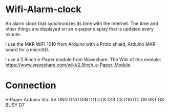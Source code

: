 # Wifi-Alarm-clock
An alarm clock that synchronizes its time with the Internet. The time and other things are displayed on an e-paper display that is updated every minute.


I use the MKR WIFI 1010 from Arduino with a Proto shield, Arduino MKR board for a microSD.

I use a 2.9inch e-Paper module from Waveshare.
The Wiki of this module:	https://www.waveshare.com/wiki/2.9inch_e-Paper_Module

# Connection
e-Paper	Arduino
Vcc		5V
GND		GND
DIN		D11
CLK		D13
CS			D10
DC			D9
RST		D8
BUSY		D7
